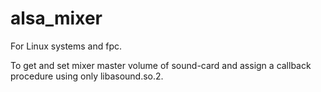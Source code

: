 # alsa_mixer

For Linux systems and fpc.

To get and set mixer master volume of sound-card and assign a callback procedure using only libasound.so.2.
